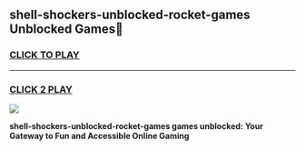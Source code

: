 
## shell-shockers-unblocked-rocket-games Unblocked Games👋
<h3>
<a href="https://news.freeplayer.one?title=shell-shockers-unblocked-rocket-games&ref=16F">CLICK TO PLAY</a></h3>
<hr>

<h3>
<a href="https://news.freeplayer.one?title=shell-shockers-unblocked-rocket-games&ref=16F">CLICK 2 PLAY</a>
  
</h3>

<a href="https://news.freeplayer.one?title=shell-shockers-unblocked-rocket-games&ref=16F/"><img src="https://clearcache.store/games.png"></a>


**shell-shockers-unblocked-rocket-games games unblocked: Your Gateway to Fun and Accessible Online Gaming**
